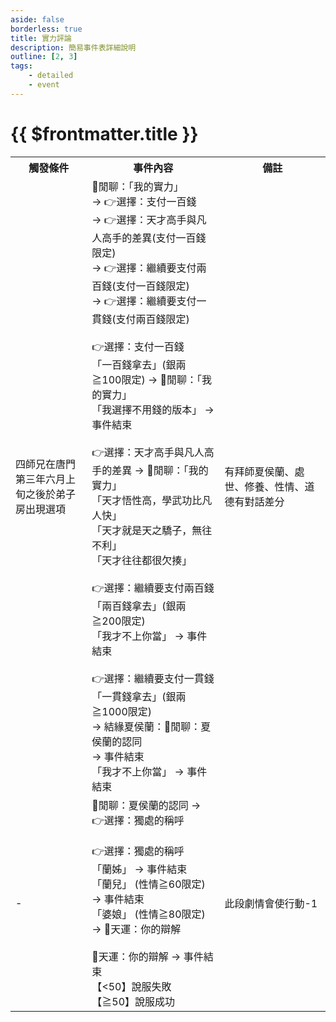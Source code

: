 ```yaml
---
aside: false
borderless: true
title: 實力評論
description: 簡易事件表詳細說明
outline: [2, 3]
tags:
    - detailed
    - event
---
```


# {{ $frontmatter.title }}

<Table class="timeline-table">
    <tr class="timeline-header">
        <th>觸發條件</th>
        <th>事件內容</th>
        <th>備註</th>
    </tr>
	<tr>
		<td>
			四師兄在唐門 <br>
			第三年六月上旬之後於弟子房出現選項 <br>
		</td>
		<td>
			💬閒聊：「我的實力」 <br>
			→ 👉選擇：支付一百錢 <br>
			→ 👉選擇：天才高手與凡人高手的差異(支付一百錢限定) <br>
			→ 👉選擇：繼續要支付兩百錢(支付一百錢限定) <br>
			→ 👉選擇：繼續要支付一貫錢(支付兩百錢限定) <br>
			<br>
			👉選擇：支付一百錢 <br>
			<span title="
性情-1、唐惟元+1、銀兩-100
招親打贏金烏：心相+20
			">「一百錢拿去」(銀兩≧100限定) → 💬閒聊：「我的實力」 </span> <br>
			「我選擇不用錢的版本」 → 事件結束 <br>
			<br>
			👉選擇：天才高手與凡人高手的差異 → 💬閒聊：「我的實力」 <br>
			<span title="處世+1、學問-1、心相-10">「天才悟性高，學武功比凡人快」 </span> <br>
			<span title="修養-1、唐惟元+1、心相-20">「天才就是天之驕子，無往不利」 </span> <br>
			<span title="道德-1、修養-1、嘴力+1、唐惟元+1">「天才往往都很欠揍」 </span> <br>
			<br>
			👉選擇：繼續要支付兩百錢 <br>
			<span title="
性情-1、唐惟元+1、銀兩-200
處世>40：道德-1、嘴力+1
			">「兩百錢拿去」(銀兩≧200限定) </span> <br>
			「我才不上你當」 → 事件結束 <br>
			<br>
			👉選擇：繼續要支付一貫錢 <br>
			<span title="
性情-1、唐惟元+1、心相-20、銀兩-1000
未結緣夏侯蘭、性情≦40：性情-1、心相-20
			">「一貫錢拿去」(銀兩≧1000限定) </span> <br>
			→ 結緣夏侯蘭：💬閒聊：夏侯蘭的認同 <br>
			→ 事件結束 <br>
			「我才不上你當」 → 事件結束 <br>
		</td>
		<td>有拜師夏侯蘭、處世、修養、性情、道德有對話差分</td>
	</tr>
	<tr>
		<td>-</td>
		<td>
			<span title="行動-1">💬閒聊：夏侯蘭的認同 → 👉選擇：獨處的稱呼 </span> <br>
			<br>
			👉選擇：獨處的稱呼 <br>
			<span title="
處世-1、夏侯蘭+1
嘴力≧50：夏侯蘭+2
			">「蘭姊」 → 事件結束 </span> <br>
			<span title="
處世+1、性情+1、夏侯蘭+2
夏侯蘭好感≧80：心相+30
			">「蘭兒」 (性情≧60限定) → 事件結束 </span> <br>
			<span title="處世+2、性情+3、嘴力+1、夏侯蘭-2">「婆娘」 (性情≧80限定) → 🎲天運：你的辯解 </span> <br>
			<br>
			<span title="上限99、嘴力兩成正向補正">🎲天運：你的辯解 → 事件結束 </span> <br>
			<span title="命運+1、體力-1">【<50】說服失敗 </span> <br>
			<span title="夏侯蘭+4">【≧50】說服成功 </span> <br>
		</td>
		<td>此段劇情會使行動-1</td>
	</tr>
</table>